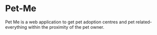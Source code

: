 # Pet-Me
Pet Me is a web application to get pet adoption centres and pet related-everything within the proximity of the pet owner.
